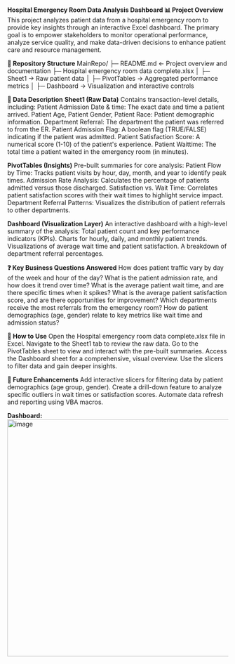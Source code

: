**Hospital Emergency Room Data Analysis Dashboard
📊 Project Overview**
This project analyzes patient data from a hospital emergency room to provide key insights through an interactive Excel dashboard. The primary goal is to empower stakeholders to monitor operational performance, analyze service quality, and make data-driven decisions to enhance patient care and resource management.

**📂 Repository Structure**
MainRepo/
├─ README.md   ← Project overview and documentation
├─ Hospital emergency room data complete.xlsx
│    ├─ Sheet1 → Raw patient data
│    ├─ PivotTables → Aggregated performance metrics
│    ├─ Dashboard → Visualization and interactive controls

**📑 Data Description**
**Sheet1 (Raw Data)**
Contains transaction-level details, including:
Patient Admission Date & time: The exact date and time a patient arrived.
Patient Age, Patient Gender, Patient Race: Patient demographic information.
Department Referral: The department the patient was referred to from the ER.
Patient Admission Flag: A boolean flag (TRUE/FALSE) indicating if the patient was admitted.
Patient Satisfaction Score: A numerical score (1-10) of the patient's experience.
Patient Waittime: The total time a patient waited in the emergency room (in minutes).

**PivotTables (Insights)**
Pre-built summaries for core analysis:
Patient Flow by Time: Tracks patient visits by hour, day, month, and year to identify peak times.
Admission Rate Analysis: Calculates the percentage of patients admitted versus those discharged.
Satisfaction vs. Wait Time: Correlates patient satisfaction scores with their wait times to highlight service impact.
Department Referral Patterns: Visualizes the distribution of patient referrals to other departments.

**Dashboard (Visualization Layer)**
An interactive dashboard with a high-level summary of the analysis:
Total patient count and key performance indicators (KPIs).
Charts for hourly, daily, and monthly patient trends.
Visualizations of average wait time and patient satisfaction.
A breakdown of department referral percentages.

**❓ Key Business Questions Answered**
How does patient traffic vary by day of the week and hour of the day?
What is the patient admission rate, and how does it trend over time?
What is the average patient wait time, and are there specific times when it spikes?
What is the average patient satisfaction score, and are there opportunities for improvement?
Which departments receive the most referrals from the emergency room?
How do patient demographics (age, gender) relate to key metrics like wait time and admission status?

**🚀 How to Use**
Open the Hospital emergency room data complete.xlsx file in Excel.
Navigate to the Sheet1 tab to review the raw data.
Go to the PivotTables sheet to view and interact with the pre-built summaries.
Access the Dashboard sheet for a comprehensive, visual overview. Use the slicers to filter data and gain deeper insights.

**📌 Future Enhancements**
Add interactive slicers for filtering data by patient demographics (age group, gender).
Create a drill-down feature to analyze specific outliers in wait times or satisfaction scores.
Automate data refresh and reporting using VBA macros.

**Dashboard:**
<img width="1303" height="540" alt="image" src="https://github.com/user-attachments/assets/a411b9b9-6f1a-4105-860e-44f689a769dd" />

